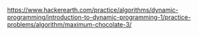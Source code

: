 https://www.hackerearth.com/practice/algorithms/dynamic-programming/introduction-to-dynamic-programming-1/practice-problems/algorithm/maximum-chocolate-3/
